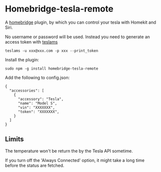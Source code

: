 # Homebridge-tesla-remote

A [homebridge](https://github.com/nfarina/homebridge) plugin, by which you can control your tesla with Homekit and Siri.

No username or password will be used. Instead you need to generate an access token with [teslams](https://github.com/hjespers/teslams)
  
    teslams -u xxx@xxx.com -p xxx --print_token

Install the plugin:

    sudo npm -g install homebridge-tesla-remote

Add the following to config.json:

    {
      "accessories": [
        {
          "accessory": "Tesla",
          "name": "Model S",
          "vin": "XXXXXXX",
          "token": "XXXXXXX",
        }
      ]
    }

## Limits

The temperature won't be return the by the Tesla API sometime.

If you turn off the 'Always Connected' option, it might take a long time before the status are fetched.